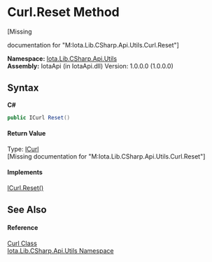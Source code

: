 # Curl.Reset Method 
 

\[Missing <summary> documentation for "M:Iota.Lib.CSharp.Api.Utils.Curl.Reset"\]

**Namespace:**&nbsp;<a href="N_Iota_Lib_CSharp_Api_Utils">Iota.Lib.CSharp.Api.Utils</a><br />**Assembly:**&nbsp;IotaApi (in IotaApi.dll) Version: 1.0.0.0 (1.0.0.0)

## Syntax

**C#**<br />
``` C#
public ICurl Reset()
```


#### Return Value
Type: <a href="T_Iota_Lib_CSharp_Api_Utils_ICurl">ICurl</a><br />\[Missing <returns> documentation for "M:Iota.Lib.CSharp.Api.Utils.Curl.Reset"\]

#### Implements
<a href="M_Iota_Lib_CSharp_Api_Utils_ICurl_Reset">ICurl.Reset()</a><br />

## See Also


#### Reference
<a href="T_Iota_Lib_CSharp_Api_Utils_Curl">Curl Class</a><br /><a href="N_Iota_Lib_CSharp_Api_Utils">Iota.Lib.CSharp.Api.Utils Namespace</a><br />